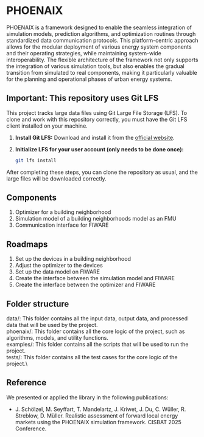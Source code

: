 # PHOENAIX
PHOENAIX is a framework designed to enable the seamless integration of simulation models, prediction algorithms, and optimization routines through standardized data communication protocols. This platform-centric approach allows for the modular deployment of various energy system components and their operating strategies, while maintaining system-wide interoperability. The flexible architecture of the framework not only supports the integration of various simulation tools, but also enables the gradual transition from simulated to real components, making it particularly valuable for the planning and operational phases of urban energy systems.

## Important: This repository uses Git LFS

This project tracks large data files using Git Large File Storage (LFS). To clone and work with this repository correctly, you must have the Git LFS client installed on your machine.

1.  **Install Git LFS:**
    Download and install it from the [official website](https://git-lfs.github.com/).

2.  **Initialize LFS for your user account (only needs to be done once):**
    ```bash
    git lfs install
    ```

After completing these steps, you can clone the repository as usual, and the large files will be downloaded correctly.

## Components
1. Optimizer for a building neighborhood
2. Simulation model of a building neighborhoods model as an FMU
3. Communication interface for FIWARE

## Roadmaps
1. Set up the devices in a building neighborhood
2. Adjust the optimizer to the devices
3. Set up the data model on FIWARE
4. Create the interface between the simulation model and FIWARE
5. Create the interface between the optimizer and FIWARE

## Folder structure
data/: This folder contains all the input data, output data, and processed data that will be used by the project.\
phoenaix/: This folder contains all the core logic of the project, such as algorithms, models, and utility functions.\
examples/: This folder contains all the scripts that will be used to run the project.\
tests/: This folder contains all the test cases for the core logic of the project.\

## Reference
We presented or applied the library in the following publications:

- J. Schölzel, M. Seyffart, T. Mandelartz, J. Kriwet, J. Du, C. Wüller, R. Streblow, D. Müller.
  Realistic assessment of forward local energy markets using the PHOENAIX simulation framework. CISBAT 2025 Conference.
